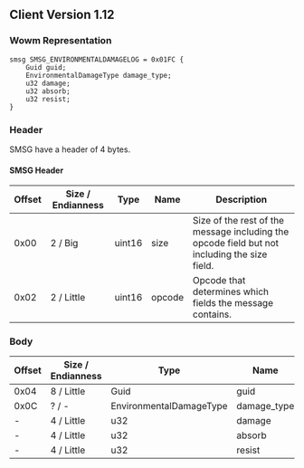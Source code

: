 ## Client Version 1.12

### Wowm Representation
```rust,ignore
smsg SMSG_ENVIRONMENTALDAMAGELOG = 0x01FC {
    Guid guid;    
    EnvironmentalDamageType damage_type;    
    u32 damage;    
    u32 absorb;    
    u32 resist;    
}

```
### Header
SMSG have a header of 4 bytes.

#### SMSG Header
| Offset | Size / Endianness | Type   | Name   | Description |
| ------ | ----------------- | ------ | ------ | ----------- |
| 0x00   | 2 / Big           | uint16 | size   | Size of the rest of the message including the opcode field but not including the size field.|
| 0x02   | 2 / Little        | uint16 | opcode | Opcode that determines which fields the message contains.|
### Body
| Offset | Size / Endianness | Type | Name | Description |
| ------ | ----------------- | ---- | ---- | ----------- |
| 0x04 | 8 / Little | Guid | guid |  |
| 0x0C | ? / - | EnvironmentalDamageType | damage_type |  |
| - | 4 / Little | u32 | damage |  |
| - | 4 / Little | u32 | absorb |  |
| - | 4 / Little | u32 | resist |  |
